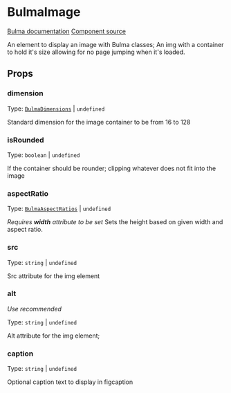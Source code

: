# BulmaImage

[Bulma documentation](https://bulma.io/documentation/elements/image/)
[Component source](../../src/components/BulmaImage.vue)

An element to display an image with Bulma classes; An img with a container to hold it's size allowing for no page
jumping when it's loaded.

## Props

### dimension

Type: [`BulmaDimensions`](../types/common_types.md#bulmadimensions) | `undefined`

Standard dimension for the image container to be from 16 to 128

### isRounded

Type: `boolean` | `undefined`

If the container should be rounder; clipping whatever does not fit into the image

### aspectRatio

Type: [`BulmaAspectRatios`](../types/common_types.md#bulmaaspectratio) | `undefined`

_Requires **width** attribute to be set_
Sets the height based on given width and aspect ratio.

### src

Type: `string` | `undefined`

Src attribute for the img element

### alt

_Use recommended_

Type: `string` | `undefined`

Alt attribute for the img element;

### caption

Type: `string` | `undefined`

Optional caption text to display in figcaption
